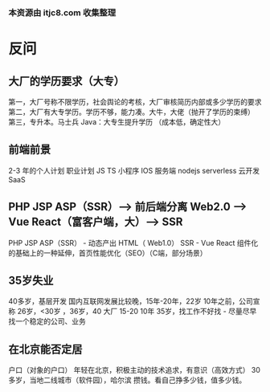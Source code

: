 ### 本资源由 itjc8.com 收集整理
# 反问

## 大厂的学历要求（大专）
第一，大厂号称不限学历，社会舆论的考核，大厂审核简历内部或多少学历的要求
第二，大厂有大专学历。学历不够，能力凑。大牛，大佬（抛开了学历的束缚） 
第三，专升本。马士兵 Java：大专生提升学历 （成本低，确定性大）

## 前端前景
2-3 年的个人计划 职业计划
JS TS 小程序 IOS 服务端 nodejs serverless 云开发 SaaS

## PHP JSP ASP（SSR）--> 前后端分离 Web2.0 --> Vue React（富客户端，大）--> SSR
PHP JSP ASP（SSR） - 动态产出 HTML（ Web1.0）
SSR - Vue React 组件化的基础上的一种延伸，首页性能优化（SEO）（C端，部分场景）

## 35岁失业
40多岁，基层开发
国内互联网发展比较晚，15年-20年，22岁
10年之前，公司宣称 26岁，<30岁 ，36岁，40
大厂 15-20 10年
35岁，找工作不好找 - 尽量尽早找一个稳定的公司、业务

## 在北京能否定居
户口（对象的户口）
年轻在北京，积极主动的技术追求，有意识（高效方式）
30多岁，当地二线城市（软件园），哈尔滨
攒钱。看自己挣多少钱，值多少钱。
